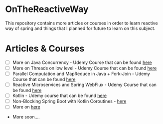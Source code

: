 # OnTheReactiveWay
This repository contains more articles or courses in order to learn reactive way of spring and things that I planned for future to learn on this subject.

# Articles & Courses
* [ ] More on Java Concurrency - Udemy Course that can be found [here](https://www.udemy.com/course/java-multithreading-and-parallel-programming-masterclass)
* [ ] More on Threads on low level - Udemy Course that can be found [here](https://udemy.com/course/java-multithreading-concurrency-performance-optimization)
* [ ] Parallel Computation and MapReduce in Java + Fork-Join - Udemy Course that can be found [here](https://udemy.com/course/multithreading-and-parallel-computing-in-java)
* [ ] Reactive Microservices and Spring WebFlux - Udemy Course that can be found [here](https://udemy.com/course/build-reactive-restful-apis-using-spring-boot-webflux)
* [ ] Kotlin - Udemy course that can be found [here](https://udemy.com/course/kotlin-for-java-developers/)
* [ ] Non-Blocking Spring Boot with Kotlin Coroutines - [here](https://www.baeldung.com/kotlin/spring-boot-kotlin-coroutines)
* [ ] More on [here](https://www.baeldung.com/kotlin/kotlin-overview)
* More soon....
